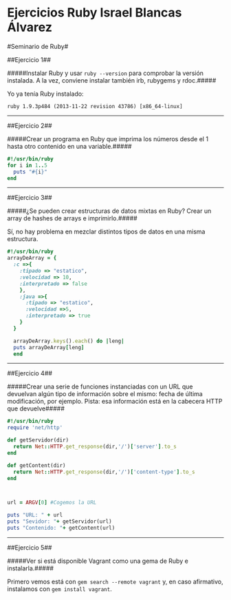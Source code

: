 Ejercicios Ruby Israel Blancas Álvarez
============================

#Seminario de Ruby#

##Ejercicio 1##

#####Instalar Ruby y usar ``ruby --version`` para comprobar la versión instalada. A la vez, conviene instalar también irb, rubygems y rdoc.#####

Yo ya tenía Ruby instalado:

``ruby 1.9.3p484 (2013-11-22 revision 43786) [x86_64-linux]``


***

##Ejercicio 2##

#####Crear un programa en Ruby que imprima los números desde el 1 hasta otro contenido en una variable.#####

```ruby
#!/usr/bin/ruby
for i in 1..5
  puts "#{i}"
end
```


***

##Ejercicio 3##

#####¿Se pueden crear estructuras de datos mixtas en Ruby? Crear un array de hashes de arrays e imprimirlo.#####

Sí, no hay problema en mezclar distintos tipos de datos en una misma estructura.


```ruby
#!/usr/bin/ruby
arrayDeArray = {
  :c =>{
    :tipado => "estatico",
    :velocidad => 10,
    :interpretado => false
    },
    :java =>{
      :tipado => "estatico",
      :velocidad =>5,
      :interpretado => true
    }
  }

  arrayDeArray.keys().each() do |leng|
  puts arrayDeArray[leng]
  end
```


***

##Ejercicio 4##

#####Crear una serie de funciones instanciadas con un URL que devuelvan algún tipo de información sobre el mismo: fecha de última modificación, por ejemplo. Pista: esa información está en la cabecera HTTP que devuelve#####

```ruby
#!/usr/bin/ruby
require 'net/http'

def getServidor(dir)
  return Net::HTTP.get_response(dir,'/')['server'].to_s
end

def getContent(dir)
  return Net::HTTP.get_response(dir,'/')['content-type'].to_s
end



url = ARGV[0] #Cogemos la URL

puts "URL: " + url
puts "Sevidor: "+ getServidor(url)
puts "Contenido: "+ getContent(url)
```


***

##Ejercicio 5##

#####Ver si está disponible Vagrant como una gema de Ruby e instalarla.#####

Primero vemos está con ``gem search --remote vagrant`` y, en caso afirmativo, instalamos con ``gem install vagrant``.
